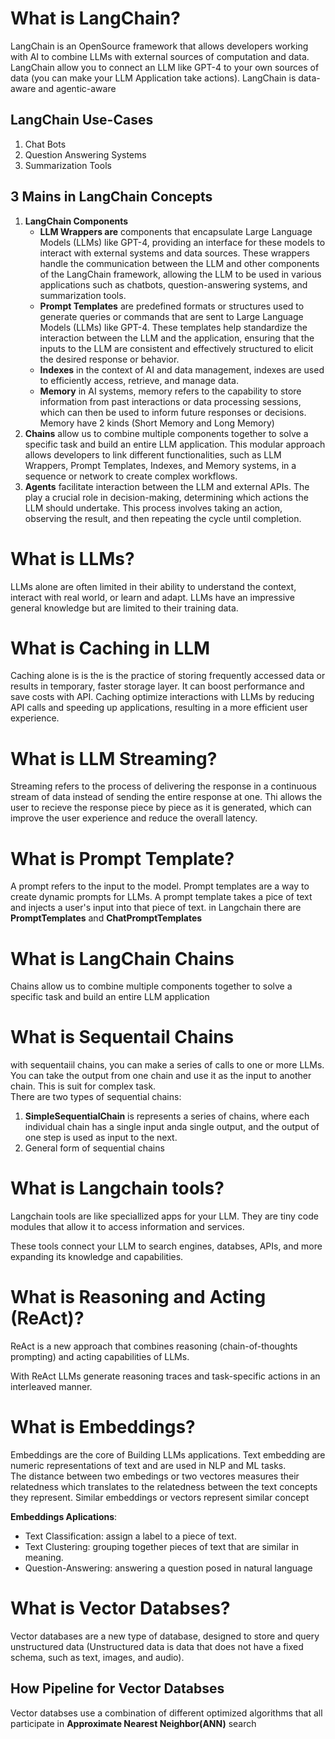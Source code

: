 # What is LangChain?

LangChain is an OpenSource framework that allows developers working with AI to combine LLMs with external sources of computation and data. LangChain allow you to connect an LLM like GPT-4 to your own sources of data (you can make your LLM Application take actions). LangChain is data-aware and agentic-aware

## LangChain Use-Cases

1. Chat Bots
2. Question Answering Systems
3. Summarization Tools

## 3 Mains in LangChain Concepts

1. **LangChain Components**
   - **LLM Wrappers are** components that encapsulate Large Language Models (LLMs) like GPT-4, providing an interface for these models to interact with external systems and data sources. These wrappers handle the communication between the LLM and other components of the LangChain framework, allowing the LLM to be used in various applications such as chatbots, question-answering systems, and summarization tools.
   - **Prompt Templates** are predefined formats or structures used to generate queries or commands that are sent to Large Language Models (LLMs) like GPT-4. These templates help standardize the interaction between the LLM and the application, ensuring that the inputs to the LLM are consistent and effectively structured to elicit the desired response or behavior.
   - **Indexes** in the context of AI and data management, indexes are used to efficiently access, retrieve, and manage data.
   - **Memory** in AI systems, memory refers to the capability to store information from past interactions or data processing sessions, which can then be used to inform future responses or decisions. Memory have 2 kinds (Short Memory and Long Memory)
2. **Chains** allow us to combine multiple components together to solve a specific task and build an entire LLM application. This modular approach allows developers to link different functionalities, such as LLM Wrappers, Prompt Templates, Indexes, and Memory systems, in a sequence or network to create complex workflows.
3. **Agents** facilitate interaction between the LLM and external APIs. The play a crucial role in decision-making, determining which actions the LLM should undertake. This process involves taking an action, observing the result, and then repeating the cycle until completion.

# What is LLMs?

LLMs alone are often limited in their ability to understand the context, interact with real world, or learn and adapt. LLMs have an impressive general knowledge but are limited to their training data.

# What is Caching in LLM

Caching alone is is the is the practice of storing frequently accessed data or results in temporary, faster storage layer. It can boost performance and save costs with API. Caching optimize interactions with LLMs by reducing API calls and speeding up applications, resulting in a more efficient user experience.

# What is LLM Streaming?

Streaming refers to the process of delivering the response in a continuous stream of data instead of sending the entire response at one. Thi allows the user to recieve the response piece by piece as it is generated, which can improve the user experience and reduce the overall latency.

# What is Prompt Template?

A prompt refers to the input to the model. Prompt templates are a way to create dynamic prompts for LLMs. A prompt template takes a pice of text and injects a user's input into that piece of text. in Langchain there are **PromptTemplates** and **ChatPromptTemplates**

# What is LangChain Chains

Chains allow us to combine multiple components together to solve a specific task and build an entire LLM application

# What is Sequentail Chains

with sequentaiil chains, you can make a series of calls to one or more LLMs. You can take the output from one chain and use it as the input to another chain. This is suit for complex task.  
There are two types of sequential chains:

1. **SimpleSequentialChain** is represents a series of chains, where each individual chain has a single input anda single output, and the output of one step is used as input to the next.
2. General form of sequential chains

# What is Langchain tools?

Langchain tools are like speciallized apps for your LLM. They are tiny code modules that allow it to access information and services.

These tools connect your LLM to search engines, databses, APIs, and more expanding its knowledge and capabilities.

# What is Reasoning and Acting (ReAct)?

ReAct is a new approach that combines reasoning (chain-of-thoughts prompting) and acting capabilities of LLMs.

With ReAct LLMs generate reasoning traces and task-specific actions in an interleaved manner.

# What is Embeddings?

Embeddings are the core of Building LLMs applications. Text embedding are numeric representations of text and are used in NLP and ML tasks.  
The distance between two embedings or two vectores measures their relatedness which translates to the relatedness between the text concepts they represent. Similar embeddings or vectors represent similar concept

**Embeddings Aplications**:

- Text Classification: assign a label to a piece of text.
- Text Clustering: grouping together pieces of text that are similar in meaning.
- Question-Answering: answering a question posed in natural language

# What is Vector Databses?

Vector databases are a new type of database, designed to store and query unstructured data (Unstructured data is data that does not have a fixed schema, such as text, images, and audio).

## How Pipeline for Vector Databses

Vector databses use a combination of different optimized algorithms that all participate in **Approximate Nearest Neighbor(ANN)** search
